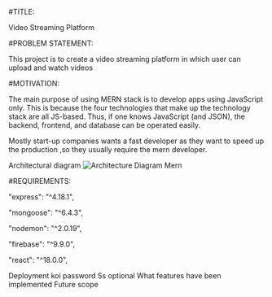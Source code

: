 #TITLE:

Video Streaming Platform

#PROBLEM STATEMENT:

This project is to create a video streaming platform in which user can upload and watch videos 


#MOTIVATION:

The main purpose of using MERN stack is to develop apps using JavaScript only. This is because the four technologies that make up the technology stack are all JS-based. Thus, if one knows JavaScript (and JSON), the backend, frontend, and database can be operated easily.

Mostly start-up companies wants a fast developer as they want to speed up the production ,so they usually require the mern developer.



Architectural diagram
![Architecture Diagram Mern](https://user-images.githubusercontent.com/74295910/204125499-4a3e928e-4988-4e31-bc14-293f0a880824.png)


#REQUIREMENTS:

"express": "^4.18.1",

"mongoose": "^6.4.3",

"nodemon": "^2.0.19",

"firebase": "^9.9.0",

"react": "^18.0.0",



Deployment koi password
Ss optional
What features have been implemented 
Future scope
